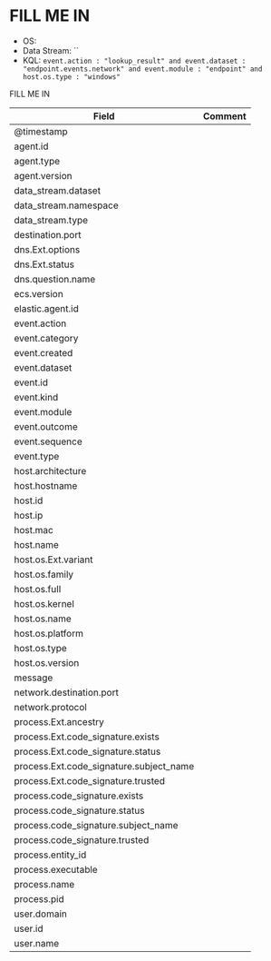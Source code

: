 # FILL ME IN

- OS: 
- Data Stream: ``
- KQL: `event.action : "lookup_result" and event.dataset : "endpoint.events.network" and event.module : "endpoint" and host.os.type : "windows"`

FILL ME IN

| Field | Comment |
|---|---|
| @timestamp |  |
| agent.id |  |
| agent.type |  |
| agent.version |  |
| data_stream.dataset |  |
| data_stream.namespace |  |
| data_stream.type |  |
| destination.port |  |
| dns.Ext.options |  |
| dns.Ext.status |  |
| dns.question.name |  |
| ecs.version |  |
| elastic.agent.id |  |
| event.action |  |
| event.category |  |
| event.created |  |
| event.dataset |  |
| event.id |  |
| event.kind |  |
| event.module |  |
| event.outcome |  |
| event.sequence |  |
| event.type |  |
| host.architecture |  |
| host.hostname |  |
| host.id |  |
| host.ip |  |
| host.mac |  |
| host.name |  |
| host.os.Ext.variant |  |
| host.os.family |  |
| host.os.full |  |
| host.os.kernel |  |
| host.os.name |  |
| host.os.platform |  |
| host.os.type |  |
| host.os.version |  |
| message |  |
| network.destination.port |  |
| network.protocol |  |
| process.Ext.ancestry |  |
| process.Ext.code_signature.exists |  |
| process.Ext.code_signature.status |  |
| process.Ext.code_signature.subject_name |  |
| process.Ext.code_signature.trusted |  |
| process.code_signature.exists |  |
| process.code_signature.status |  |
| process.code_signature.subject_name |  |
| process.code_signature.trusted |  |
| process.entity_id |  |
| process.executable |  |
| process.name |  |
| process.pid |  |
| user.domain |  |
| user.id |  |
| user.name |  |

